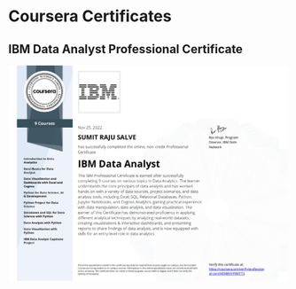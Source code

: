 
# Coursera Certificates




## IBM Data Analyst Professional Certificate
![IBM Data Analyst Professional Certificate](https://github.com/sumitsalve98/My-Certifications/blob/0bf24c82cf07f8afa5c7e3195a2bbaea62b445ba/IBM%20Data%20Analyst%20Professional%20Certificate/IBM%20Data%20Analyst.jpg)
